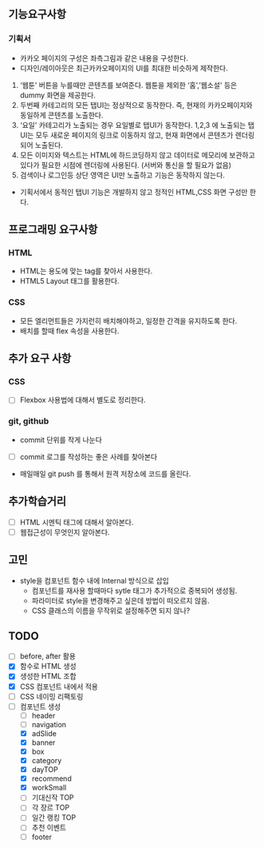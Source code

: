 ## 기능요구사항

### 기획서

- 카카오 페이지의 구성은 좌측그림과 같은 내용을 구성한다.
- 디자인/레이아웃은 최근카카오페이지의 UI를 최대한 비슷하게 제작한다.

1. ‘웹툰' 버튼을 누를때만 콘텐츠를 보여준다.
   웹툰을 제외한 ‘홈',’웹소설' 등은 dummy 화면을 제공한다.
1. 두번째 카테고리의 모든 탭UI는 정상적으로 동작한다.
   즉, 현재의 카카오페이지와 동일하게 콘텐츠를 노출한다.
1. ‘요일' 카테고리가 노출되는 경우 요일별로 탭UI가 동작한다.
   1,2,3 에 노출되는 탭 UI는 모두 새로운 페이지의 링크로 이동하지 않고, 현재 화면에서 콘텐츠가 렌더링되어 노출된다.
1. 모든 이미지와 텍스트는 HTML에 하드코딩하지 않고 데이터로 메모리에 보관하고 있다가 필요한 시점에 렌더링에 사용된다.
   (서버와 통신을 할 필요가 없음)
1. 검색이나 로그인등 상단 영역은 UI만 노출하고 기능은 동작하지 않는다.

- 기획서에서 동적인 탭UI 기능은 개발하지 않고 정적인 HTML,CSS 화면 구성만 한다.

## 프로그래밍 요구사항

### HTML

- HTML는 용도에 맞는 tag를 찾아서 사용한다.
- HTML5 Layout 태그를 활용한다.

### CSS

- 모든 엘리먼트들은 가지런히 배치해야하고, 일정한 간격을 유지하도록 한다.
- 배치를 할때 flex 속성을 사용한다.

## 추가 요구 사항

### CSS

- [ ] Flexbox 사용법에 대해서 별도로 정리한다.

### git, github

- commit 단위를 작게 나눈다
- [ ] commit 로그를 작성하는 좋은 사례를 찾아본다
- 매일매일 git push 를 통해서 원격 저장소에 코드를 올린다.

## 추가학습거리

- [ ] HTML 시멘틱 태그에 대해서 알아본다.
- [ ] 웹접근성이 무엇인지 알아본다.

## 고민

- style을 컴포넌트 함수 내에 Internal 방식으로 삽입
  - 컴포넌트를 재사용 할때마다 sytle 태그가 추가적으로 중복되어 생성됨.
  - 파라미터로 style을 변경해주고 싶은데 방법이 떠오르지 않음.
  - CSS 클래스의 이름을 무작위로 설정해주면 되지 않나?

## TODO

- [ ] before, after 활용
- [x] 함수로 HTML 생성
- [x] 생성한 HTML 조합
- [x] CSS 컴포넌트 내에서 적용
- [ ] CSS 네이밍 리팩토링
- [ ] 컴포넌트 생성
  - [ ] header
  - [ ] navigation
  - [x] adSlide
  - [x] banner
  - [x] box
  - [x] category
  - [x] dayTOP
  - [x] recommend
  - [x] workSmall
  - [ ] 기대신작 TOP
  - [ ] 각 장르 TOP
  - [ ] 일간 랭킹 TOP
  - [ ] 추천 이벤트
  - [ ] footer
